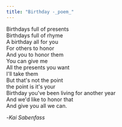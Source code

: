 ```yaml
---
title: "Birthday -_poem_"
---
```

Birthdays full of presents  
Birthdays full of rhyme  
A birthday all for you  
For others to honor  
And you to honor them  
You can give me  
All the presents you want  
I'll take them  
But that's not the point  
the point is it's your  
Birthday you've been living for another year  
And we'd like to honor that  
And give you all we can.  
  
-_Kai Sabenfass_  
